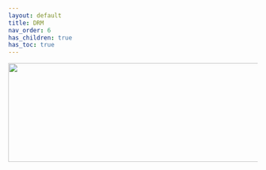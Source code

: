 ```yaml
---
layout: default
title: DRM
nav_order: 6
has_children: true
has_toc: true
---
```


<p align="center">
  <img width="650" height="200" src="../../../assets/Header-Placeholder.png">
</p>
